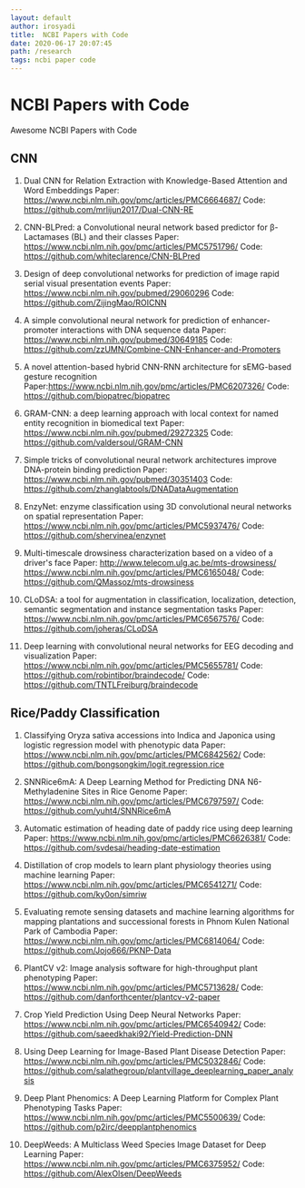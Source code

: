 ```yaml
---
layout: default
author: irosyadi
title:  NCBI Papers with Code
date: 2020-06-17 20:07:45
path: /research
tags: ncbi paper code
---
```


# NCBI Papers with Code
Awesome NCBI Papers with Code

## CNN

1. Dual CNN for Relation Extraction with Knowledge-Based Attention and Word Embeddings
Paper: https://www.ncbi.nlm.nih.gov/pmc/articles/PMC6664687/
Code: https://github.com/mrlijun2017/Dual-CNN-RE

2. CNN-BLPred: a Convolutional neural network based predictor for β-Lactamases (BL) and their classes
Paper: https://www.ncbi.nlm.nih.gov/pmc/articles/PMC5751796/
Code: https://github.com/whiteclarence/CNN-BLPred

3. Design of deep convolutional networks for prediction of image rapid serial visual presentation events
Paper: https://www.ncbi.nlm.nih.gov/pubmed/29060296
Code: https://github.com/ZijingMao/ROICNN

4. A simple convolutional neural network for prediction of enhancer-promoter interactions with DNA sequence data
Paper: https://www.ncbi.nlm.nih.gov/pubmed/30649185
Code: https://github.com/zzUMN/Combine-CNN-Enhancer-and-Promoters

5. A novel attention-based hybrid CNN-RNN architecture for sEMG-based gesture recognition
Paper:https://www.ncbi.nlm.nih.gov/pmc/articles/PMC6207326/
Code: https://github.com/biopatrec/biopatrec

6. GRAM-CNN: a deep learning approach with local context for named entity recognition in biomedical text
Paper: https://www.ncbi.nlm.nih.gov/pubmed/29272325
Code: https://github.com/valdersoul/GRAM-CNN

7. Simple tricks of convolutional neural network architectures improve DNA-protein binding prediction
Paper: https://www.ncbi.nlm.nih.gov/pubmed/30351403
Code: https://github.com/zhanglabtools/DNADataAugmentation

8. EnzyNet: enzyme classification using 3D convolutional neural networks on spatial representation
Paper: https://www.ncbi.nlm.nih.gov/pmc/articles/PMC5937476/
Code: https://github.com/shervinea/enzynet

9. Multi-timescale drowsiness characterization based on a video of a driver's face 
Paper: http://www.telecom.ulg.ac.be/mts-drowsiness/
https://www.ncbi.nlm.nih.gov/pmc/articles/PMC6165048/
Code: https://github.com/QMassoz/mts-drowsiness

10. CLoDSA: a tool for augmentation in classification, localization, detection, semantic segmentation and instance segmentation tasks
Paper: https://www.ncbi.nlm.nih.gov/pmc/articles/PMC6567576/
Code: https://github.com/joheras/CLoDSA

11. Deep learning with convolutional neural networks for EEG decoding and visualization
Paper: https://www.ncbi.nlm.nih.gov/pmc/articles/PMC5655781/
Code: https://github.com/robintibor/braindecode/
Code: https://github.com/TNTLFreiburg/braindecode

## Rice/Paddy Classification
1. Classifying Oryza sativa accessions into Indica and Japonica using logistic regression model with phenotypic data
Paper: https://www.ncbi.nlm.nih.gov/pmc/articles/PMC6842562/
Code: https://github.com/bongsongkim/logit.regression.rice

2. SNNRice6mA: A Deep Learning Method for Predicting DNA N6-Methyladenine Sites in Rice Genome
Paper: https://www.ncbi.nlm.nih.gov/pmc/articles/PMC6797597/
Code: https://github.com/yuht4/SNNRice6mA

3. Automatic estimation of heading date of paddy rice using deep learning
Paper: https://www.ncbi.nlm.nih.gov/pmc/articles/PMC6626381/
Code: https://github.com/svdesai/heading-date-estimation

4. Distillation of crop models to learn plant physiology theories using machine learning
Paper: https://www.ncbi.nlm.nih.gov/pmc/articles/PMC6541271/
Code: https://github.com/ky0on/simriw

5. Evaluating remote sensing datasets and machine learning algorithms for mapping plantations and successional forests in Phnom Kulen National Park of Cambodia
Paper: https://www.ncbi.nlm.nih.gov/pmc/articles/PMC6814064/
Code: https://github.com/Jojo666/PKNP-Data

6. PlantCV v2: Image analysis software for high-throughput plant phenotyping
Paper: https://www.ncbi.nlm.nih.gov/pmc/articles/PMC5713628/
Code: https://github.com/danforthcenter/plantcv-v2-paper

7. Crop Yield Prediction Using Deep Neural Networks
Paper: https://www.ncbi.nlm.nih.gov/pmc/articles/PMC6540942/
Code: https://github.com/saeedkhaki92/Yield-Prediction-DNN

8. Using Deep Learning for Image-Based Plant Disease Detection
Paper: https://www.ncbi.nlm.nih.gov/pmc/articles/PMC5032846/
Code: https://github.com/salathegroup/plantvillage_deeplearning_paper_analysis

9. Deep Plant Phenomics: A Deep Learning Platform for Complex Plant Phenotyping Tasks
Paper: https://www.ncbi.nlm.nih.gov/pmc/articles/PMC5500639/
Code: https://github.com/p2irc/deepplantphenomics

10. DeepWeeds: A Multiclass Weed Species Image Dataset for Deep Learning
Paper: https://www.ncbi.nlm.nih.gov/pmc/articles/PMC6375952/
Code: https://github.com/AlexOlsen/DeepWeeds





